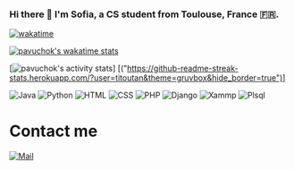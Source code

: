 ### Hi there 👋 I'm Sofia, a CS student from Toulouse, France 🇫🇷.
[![wakatime](https://wakatime.com/badge/user/caec66d3-3496-43b9-bf0c-6f21d1f3f8a2.svg)](https://wakatime.com/@caec66d3-3496-43b9-bf0c-6f21d1f3f8a2)


[![pavuchok's wakatime stats](https://github-readme-stats.vercel.app/api/wakatime?username=pavuchochekk&theme=jolly&hide_border=true&v=2&&langs_count=10&custom_title=Coding%20Stats)](https://wakatime.com/@caec66d3-3496-43b9-bf0c-6f21d1f3f8a2)

[![pavuchok's activity stats]("https://github-readme-stats.vercel.app/api?username=pavuchochekk&show_icons=true&theme=gruvbox&hide_border=true")]
[("https://github-readme-streak-stats.herokuapp.com/?user=titoutan&theme=gruvbox&hide_border=true")]

![Java]( 	https://img.shields.io/badge/Java-ED8B00?style=for-the-badge&logo=openjdk&logoColor=white)
![Python](https://img.shields.io/badge/Python-3776AB?style=for-the-badge&logo=python&logoColor=white)
![HTML](https://img.shields.io/badge/HTML-239120?style=for-the-badge&logo=html5&logoColor=white)
![CSS](https://img.shields.io/badge/CSS-239120?&style=for-the-badge&logo=css3&logoColor=white)
![PHP](https://img.shields.io/badge/PHP-777BB4?style=for-the-badge&logo=php&logoColor=white)
![Django](https://img.shields.io/badge/Django-092E20?style=for-the-badge&logo=django&logoColor=green)
![Xammp](https://img.shields.io/badge/Xampp-F37623?style=for-the-badge&logo=xampp&logoColor=white)
![Plsql](https://img.shields.io/badge/PLSQL-F80000?style=for-the-badge&logo=oracle&logoColor=black)

# Contact me
[![Mail](https://img.shields.io/badge/Gmail-D14836?style=for-the-badge&logo=gmail&logoColor=white)](mailto:grisoffa@gmail.com)
